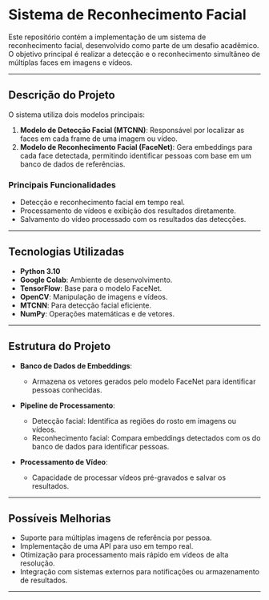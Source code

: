 
# Sistema de Reconhecimento Facial

Este repositório contém a implementação de um sistema de reconhecimento facial, desenvolvido como parte de um desafio acadêmico. O objetivo principal é realizar a detecção e o reconhecimento simultâneo de múltiplas faces em imagens e vídeos.

---

## **Descrição do Projeto**

O sistema utiliza dois modelos principais:
1. **Modelo de Detecção Facial (MTCNN)**: Responsável por localizar as faces em cada frame de uma imagem ou vídeo.
2. **Modelo de Reconhecimento Facial (FaceNet)**: Gera embeddings para cada face detectada, permitindo identificar pessoas com base em um banco de dados de referências.

### **Principais Funcionalidades**
- Detecção e reconhecimento facial em tempo real.
- Processamento de vídeos e exibição dos resultados diretamente.
- Salvamento do vídeo processado com os resultados das detecções.

---

## **Tecnologias Utilizadas**

- **Python 3.10**
- **Google Colab**: Ambiente de desenvolvimento.
- **TensorFlow**: Base para o modelo FaceNet.
- **OpenCV**: Manipulação de imagens e vídeos.
- **MTCNN**: Para detecção facial eficiente.
- **NumPy**: Operações matemáticas e de vetores.

---

## **Estrutura do Projeto**

- **Banco de Dados de Embeddings**:
  - Armazena os vetores gerados pelo modelo FaceNet para identificar pessoas conhecidas.
  
- **Pipeline de Processamento**:
  - Detecção facial: Identifica as regiões do rosto em imagens ou vídeos.
  - Reconhecimento facial: Compara embeddings detectados com os do banco de dados para identificar pessoas.

- **Processamento de Vídeo**:
  - Capacidade de processar vídeos pré-gravados e salvar os resultados.

---

## **Possíveis Melhorias**

- Suporte para múltiplas imagens de referência por pessoa.
- Implementação de uma API para uso em tempo real.
- Otimização para processamento mais rápido em vídeos de alta resolução.
- Integração com sistemas externos para notificações ou armazenamento de resultados.

---
